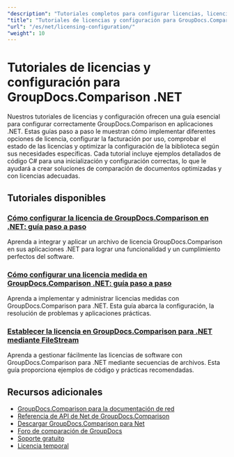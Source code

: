 ```yaml
---
"description": "Tutoriales completos para configurar licencias, licencias medidas y configurar GroupDocs.Comparison para .NET."
"title": "Tutoriales de licencias y configuración para GroupDocs.Comparison .NET"
"url": "/es/net/licensing-configuration/"
"weight": 10
---
```


# Tutoriales de licencias y configuración para GroupDocs.Comparison .NET

Nuestros tutoriales de licencias y configuración ofrecen una guía esencial para configurar correctamente GroupDocs.Comparison en aplicaciones .NET. Estas guías paso a paso le muestran cómo implementar diferentes opciones de licencia, configurar la facturación por uso, comprobar el estado de las licencias y optimizar la configuración de la biblioteca según sus necesidades específicas. Cada tutorial incluye ejemplos detallados de código C# para una inicialización y configuración correctas, lo que le ayudará a crear soluciones de comparación de documentos optimizadas y con licencias adecuadas.

## Tutoriales disponibles

### [Cómo configurar la licencia de GroupDocs.Comparison en .NET: guía paso a paso](./setting-up-groupdocs-comparison-license-net/)
Aprenda a integrar y aplicar un archivo de licencia GroupDocs.Comparison en sus aplicaciones .NET para lograr una funcionalidad y un cumplimiento perfectos del software.

### [Cómo configurar una licencia medida en GroupDocs.Comparison .NET: guía paso a paso](./master-metered-license-groupdocs-comparison-net/)
Aprenda a implementar y administrar licencias medidas con GroupDocs.Comparison para .NET. Esta guía abarca la configuración, la resolución de problemas y aplicaciones prácticas.

### [Establecer la licencia en GroupDocs.Comparison para .NET mediante FileStream](./set-license-file-stream-groupdocs-comparison-dotnet/)
Aprenda a gestionar fácilmente las licencias de software con GroupDocs.Comparison para .NET mediante secuencias de archivos. Esta guía proporciona ejemplos de código y prácticas recomendadas.

## Recursos adicionales

- [GroupDocs.Comparison para la documentación de red](https://docs.groupdocs.com/comparison/net/)
- [Referencia de API de Net de GroupDocs.Comparison](https://reference.groupdocs.com/comparison/net/)
- [Descargar GroupDocs.Comparison para Net](https://releases.groupdocs.com/comparison/net/)
- [Foro de comparación de GroupDocs](https://forum.groupdocs.com/c/comparison)
- [Soporte gratuito](https://forum.groupdocs.com/)
- [Licencia temporal](https://purchase.groupdocs.com/temporary-license/)